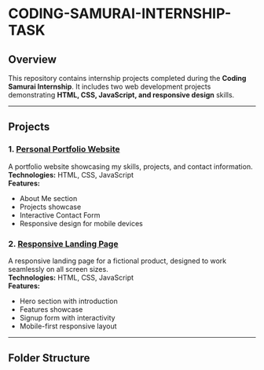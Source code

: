 # CODING-SAMURAI-INTERNSHIP-TASK

## Overview
This repository contains internship projects completed during the **Coding Samurai Internship**. It includes two web development projects demonstrating **HTML, CSS, JavaScript, and responsive design** skills.

---

## Projects

### 1. [Personal Portfolio Website](Personal-Portfolio-Website/README.md)
A portfolio website showcasing my skills, projects, and contact information.  
**Technologies:** HTML, CSS, JavaScript  
**Features:**
- About Me section
- Projects showcase
- Interactive Contact Form
- Responsive design for mobile devices

### 2. [Responsive Landing Page](Responsive-Landing-Page/README.md)
A responsive landing page for a fictional product, designed to work seamlessly on all screen sizes.  
**Technologies:** HTML, CSS, JavaScript  
**Features:**
- Hero section with introduction
- Features showcase
- Signup form with interactivity
- Mobile-first responsive layout

---

## Folder Structure
